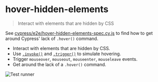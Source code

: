 # hover-hidden-elements
> Interact with elements that are hidden by CSS

See [cypress/e2e/hover-hidden-elements-spec.cy.js](cypress/e2e/hover-hidden-elements-spec.cy.js) to find how to get around Cypress' lack of `.hover()` command.

- Interact with elements that are hidden by CSS.
- Use [`.invoke()`](https://on.cypress.io/invoke) and [`.trigger()`](https://on.cypress.io/trigger) to simulate hovering.
- Trigger `mouseover`, `mouseout`, `mouseenter`, `mouseleave` events.
- Get around the lack of a `.hover()` command.

![Test runner](images/hidden.png)
